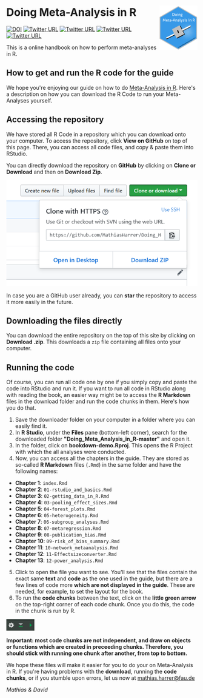 # Doing Meta-Analysis in R <img src="_figs/hexagon.png" width="100" align="right" />

[![DOI](https://zenodo.org/badge/152492192.svg)](https://zenodo.org/badge/latestdoi/152492192)
[![Twitter URL](https://img.shields.io/twitter/url/https/twitter.com/MathiasHarrer.svg?style=social&label=Follow%20%40MathiasHarrer)](https://twitter.com/MathiasHarrer)
[![Twitter URL](https://img.shields.io/twitter/url/https/twitter.com/pimcuijpers.svg?style=social&label=Follow%20%40pimcuijpers)](https://twitter.com/pimcuijpers)
[![Twitter URL](https://img.shields.io/twitter/url/https/twitter.com/pimcuijpers.svg?style=social&label=Follow%20%40Toshi_FRKW)](https://twitter.com/Toshi_FRKW)
[![Twitter URL](https://img.shields.io/twitter/url/https/twitter.com/DDEbert.svg?style=social&label=Follow%20%40DDEbert)](https://twitter.com/DDEbert)

This is a online handbook on how to perform meta-analyses in R.

## How to get and run the R code for the guide

We hope you're enjoying our guide on how to do [Meta-Analysis in R](https://www.protectlab.org/meta-analysis-in-r). Here's a description on how you can download the R Code to run your Meta-Analyses yourself.

## Accessing the repository

We have stored all R Code in a repository which you can download onto your computer. To access the repository, click **View on GitHub** on top of this page. There, you can access all code files, and copy & paste them into RStudio.

You can directly download the repository on **GitHub** by clicking on **Clone or Download** and then on **Download Zip**.

<img src="_figs/clone.PNG">

In case you are a GitHub user already, you can **star** the repository to access it more easily in the future.

## Downloading the files directly

You can download the entire repository on the top of this site by clicking on **Download .zip**. This downloads a `zip` file containing all files onto your computer.


## Running the code

Of course, you can run all code one by one if you simply copy and paste the code into RStudio and run it.
If you want to run all code in RStudio along with reading the book, an easier way might be to access the **R Markdown** files in the download folder and run the code chunks in them. Here's how you do that.

1.  Save the downloader folder on your computer in a folder where you can easily find it.
2.  In **R Studio**, under the **Files** pane (bottom-left corner), search for the downloaded folder **"Doing_Meta_Analysis_in_R-master"** and open it.
3.  In the folder, click on **bookdown-demo.Rproj**. This opens the R Project with which the all analyses were conducted.
4.  Now, you can access all the chapters in the guide. They are stored as so-called **R Markdown** files (`.Rmd`) in the same folder and have the following names:

* **Chapter 1**: `index.Rmd`
* **Chapter 2**: `01-rstudio_and_basics.Rmd`
* **Chapter 3**: `02-getting_data_in_R.Rmd`
* **Chapter 4**: `03-pooling_effect_sizes.Rmd`
* **Chapter 5**: `04-forest_plots.Rmd`
* **Chapter 6**: `05-heterogeneity.Rmd`
* **Chapter 7**: `06-subgroup_analyses.Rmd`
* **Chapter 8**: `07-metaregression.Rmd`
* **Chapter 9**: `08-publication_bias.Rmd`
* **Chapter 10**: `09-risk_of_bias_summary.Rmd`
* **Chapter 11**: `10-network_metaanalysis.Rmd`
* **Chapter 12**: `11-Effectsizeconverter.Rmd`
* **Chapter 13**: `12-power_analysis.Rmd`

5. Click to open the file you want to see. You'll see that the files contain the exact same **text** and **code** as the one used in the guide, but there are a few lines of code more **which are not displayed in the guide**. These are needed, for example, to set the layout for the book.
6. To run the **code chunks** between the text, click on the **little green arrow** on the top-right corner of each code chunk. Once you do this, the code in the chunk is run by R. 

<img src="_figs/greenarrow.PNG">

**Important: most code chunks are not independent, and draw on objects or functions which are created in preceeding chunks. Therefore, you should stick with running one chunk after another, from top to bottom.**

We hope these files will make it easier for you to do your on Meta-Analysis in R.
If you're having problems with the **download**, running the **code chunks**, or if you stumble upon errors, let us now at mathias.harrer@fau.de

*Mathias & David*
